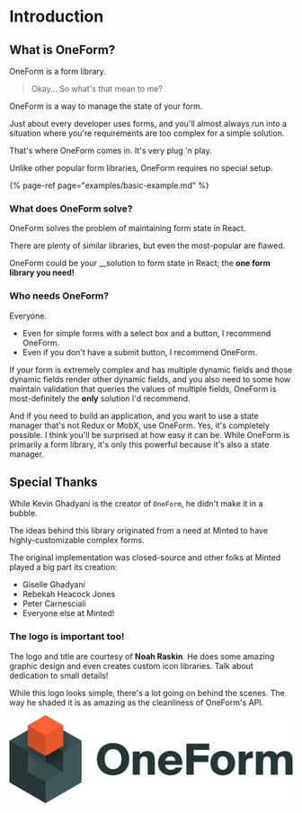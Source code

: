 # Introduction

## What is OneForm?

OneForm is a form library.

> Okay... So what's that mean to me?

OneForm is a way to manage the state of your form.

Just about every developer uses forms, and you'll almost always run into a situation where you're requirements are too complex for a simple solution.

That's where OneForm comes in. It's very plug 'n play.

Unlike other popular form libraries, OneForm requires no special setup.

{% page-ref page="examples/basic-example.md" %}

### What does OneForm solve?

OneForm solves the problem of maintaining form state in React.

There are plenty of similar libraries, but even the most-popular are flawed. 

OneForm could be your __solution to form state in React; the **one form library you need!**

### Who needs OneForm?

Everyone.

* Even for simple forms with a select box and a button, I recommend OneForm.
* Even if you don't have a submit button, I recommend OneForm.

If your form is extremely complex and has multiple dynamic fields and those dynamic fields render other dynamic fields, and you also need to some how maintain validation that queries the values of multiple fields, OneForm is most-definitely the **only** solution I'd recommend.

And if you need to build an application, and you want to use a state manager that's not Redux or MobX, use OneForm. Yes, it's completely possible. I think you'll be surprised at how easy it can be. While OneForm is primarily a form library, it's only this powerful because it's also a state manager.

## Special Thanks

While Kevin Ghadyani is the creator of `OneForm`, he didn't make it in a bubble.

The ideas behind this library originated from a need at Minted to have highly-customizable complex forms.

The original implementation was closed-source and other folks at Minted played a big part its creation:

* Giselle Ghadyani
* Rebekah Heacock Jones
* Peter Carnesciali
* Everyone else at Minted!

### The logo is important too!

The logo and title are courtesy of **Noah Raskin**. He does some amazing graphic design and even creates custom icon libraries. Talk about dedication to small details!

While this logo looks simple, there's a lot going on behind the scenes. The way he shaded it is as amazing as the cleanliness of OneForm's API.

![Credit: Noah Raskin](.gitbook/assets/oneform-cube-textdark%20%282%29%20%282%29%20%282%29%20%282%29%20%282%29%20%282%29.png)

